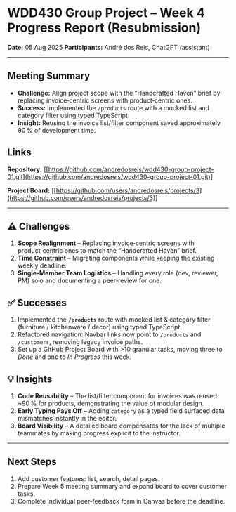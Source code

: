 # WDD430 Group Project – Week 4 Progress Report (Resubmission)

**Date:** 05 Aug 2025
**Participants:** André dos Reis, ChatGPT (assistant)

---

## Meeting Summary

* **Challenge:** Align project scope with the “Handcrafted Haven” brief by replacing invoice‑centric screens with product‑centric ones.
* **Success:** Implemented the `/products` route with a mocked list and category filter using typed TypeScript.
* **Insight:** Reusing the invoice list/filter component saved approximately 90 % of development time.

## Links



**Repository:** \[[https://github.com/andredosreis/wdd430-group-project-01.git](https://github.com/andredosreis/wdd430-group-project-01.git)]

**Project Board:** \[[https://github.com/users/andredosreis/projects/3](https://github.com/users/andredosreis/projects/3)]



---

## ⚠️ Challenges

1. **Scope Realignment** – Replacing invoice‑centric screens with product‑centric ones to match the “Handcrafted Haven” brief.
2. **Time Constraint** – Migrating components while keeping the existing weekly deadline.
3. **Single‑Member Team Logistics** – Handling every role (dev, reviewer, PM) solo and documenting a peer‑review for one.

## ✅ Successes

1. Implemented the **`/products`** route with mocked list & category filter (furniture / kitchenware / decor) using typed TypeScript.
2. Refactored navigation: Navbar links now point to `/products` and `/customers`, removing legacy invoice paths.
3. Set up a GitHub Project Board with >10 granular tasks, moving three to *Done* and one to *In Progress* this week.

## 💡 Insights

1. **Code Reusability** – The list/filter component for invoices was reused \~90 % for products, demonstrating the value of modular design.
2. **Early Typing Pays Off** – Adding `category` as a typed field surfaced data mismatches instantly in the editor.
3. **Board Visibility** – A detailed board compensates for the lack of multiple teammates by making progress explicit to the instructor.

---

## Next Steps

1. Add customer features: list, search, detail pages.
2. Prepare Week 5 meeting summary and expand board to cover customer tasks.
3. Complete individual peer‑feedback form in Canvas before the deadline.
